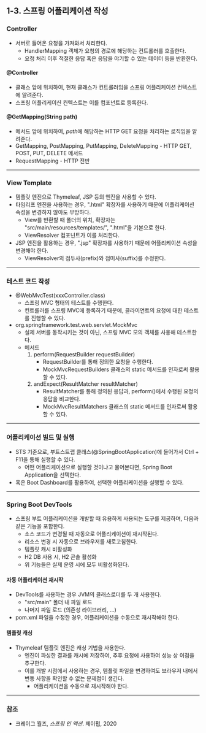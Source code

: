 ## 1-3. 스프링 어플리케이션 작성

### Controller

- 서버로 들어온 요청을 가져와서 처리한다. 
  - HandlerMapping 객체가 요청의 경로에 해당하는 컨트롤러를 호출한다. 
  - 요청 처리 이후 적절한 응답 혹은 응답을 야기할 수 있는 데이터 등을 반환한다. 

#### @Controller

- 클래스 앞에 위치하여, 현재 클래스가 컨트롤러임을 스프링 어플리케이션 컨텍스트에 알려준다. 
- 스프링 어플리케이션 컨텍스트는 이를 컴포넌트로 등록한다. 

#### @GetMapping(String path)

- 메서드 앞에 위치하여, *path*에 해당하는 HTTP GET 요청을 처리하는 로직임을 알려준다. 
- GetMapping, PostMapping, PutMapping, DeleteMapping - HTTP GET, POST, PUT, DELETE 메서드
- RequestMapping - HTTP 전반

---

### View Template

- 템플릿 엔진으로 Thymeleaf, JSP 등의 엔진을 사용할 수 있다. 
- 타임리프 엔진을 사용하는 경우, ".html" 확장자를 사용하기 때문에 어플리케이션 속성을 변경하지 않아도 무방하다. 
  - View를 반환할 때 폴더의 위치, 확장자는 "src/main/resources/templates/", ".html"을 기본으로 한다. 
  - ViewResolver 컴포넌트가 이를 처리한다. 
- JSP 엔진을 활용하는 경우, ".jsp" 확장자를 사용하기 때문에 어플리케이션 속성을 변경해야 한다. 
  - ViewResolver의 접두사(prefix)와 접미사(suffix)를 수정한다. 

---

### 테스트 코드 작성

- @WebMvcTest(xxxController.class)
  - 스프링 MVC 형태의 테스트를 수행한다. 
  - 컨트롤러를 스프링 MVC에 등록하기 때문에, 클라이언트의 요청에 대한 테스트를 진행할 수 있다. 
- org.springframework.test.web.servlet.MockMvc
  - 실제 서버를 동작시키는 것이 아닌, 스프링 MVC 모의 객체를 사용해 테스트한다. 
  - 메서드
    1. perform(RequestBuilder requestBuilder)
       - RequestBuilder를 통해 정의한 요청을 수행한다. 
       - MockMvcRequestBuilders 클래스의 static 메서드를 인자로써 활용할 수 있다. 
    2. andExpect(ResultMatcher resultMatcher)
       - ResultMatcher를 통해 정의된 응답과, perform()에서 수행된 요청의 응답을 비교한다. 
       - MockMvcResultMatchers 클래스의 static 메서드를 인자로써 활용할 수 있다. 

---

### 어플리케이션 빌드 및 실행

- STS 기준으로, 부트스트랩 클래스(@SpringBootApplication)에 들어가서 Ctrl + F11을 통해 실행할 수 있다. 
  - 어떤 어플리케이션으로 실행할 것이냐고 물어본다면, Spring Boot Application을 선택한다. 
- 혹은 Boot Dashboard를 활용하여, 선택한 어플리케이션을 실행할 수 있다. 

---

### Spring Boot DevTools

- 스프링 부트 어플리케이션을 개발할 때 유용하게 사용되는 도구를 제공하며, 다음과 같은 기능을 포함한다. 
  - 소스 코드가 변경될 때 자동으로 어플리케이션이 재시작된다. 
  - 리소스 변경 시 자동으로 브라우저를 새로고침한다. 
  - 템플릿 캐시 비활성화
  - H2 DB 사용 시, H2 콘솔 활성화
  - 위 기능들은 실제 운영 시에 모두 비활성화된다. 

#### 자동 어플리케이션 재시작

- DevTools를 사용하는 경우 JVM의 클래스로더를 두 개 사용한다. 
  - "src/main" 폴더 내 파일 로드
  - 나머지 파일 로드 (의존성 라이브러리, ...)
- pom.xml 파일을 수정한 경우, 어플리케이션을 수동으로 재시작해야 한다. 

#### 템플릿 캐싱

- Thymeleaf 템플릿 엔진은 캐싱 기법을 사용한다. 
  - 엔진이 파싱한 결과를 캐시에 저장하여, 추후 요청에 사용하여 성능 상 이점을 추구한다. 
  - 이를 개발 시점에서 사용하는 경우, 템플릿 파일을 변경하여도 브라우저 내에서 변동 사항을 확인할 수 없는 문제점이 생긴다. 
    - 어플리케이션을 수동으로 재시작해야 한다. 

---

### 참조

- 크레이그 월즈, *스프링 인 액션*. 제이펍, 2020